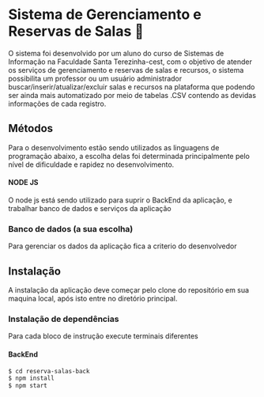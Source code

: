 # Sistema de Gerenciamento e Reservas de Salas :memo:
O sistema foi desenvolvido por um aluno do curso de Sistemas de Informação na Faculdade Santa Terezinha-cest, com o objetivo de atender os serviços de gerenciamento e reservas de salas e recursos, o sistema possibilita um professor ou um usuário administrador buscar/inserir/atualizar/excluir salas e recursos na plataforma que podendo ser ainda mais automatizado por meio de tabelas .CSV contendo as devidas informações de cada registro.

## Métodos
Para o desenvolvimento estão sendo utilizados as linguagens de programação abaixo, a escolha delas foi determinada principalmente pelo nível de dificuldade e rapidez no desenvolvimento. 

#### NODE JS
O node js está sendo utilizado para suprir o BackEnd da aplicação, e trabalhar banco de dados e serviços da aplicação

### Banco de dados (a sua escolha)
Para gerenciar os dados da aplicação fica a criterio do desenvolvedor

## Instalação
A instalação da aplicação deve começar pelo clone do repositório em sua maquina local, após isto entre no diretório principal.

### Instalação de dependências
Para cada bloco de instrução execute terminais diferentes

#### BackEnd
```sh
$ cd reserva-salas-back
$ npm install
$ npm start
```

